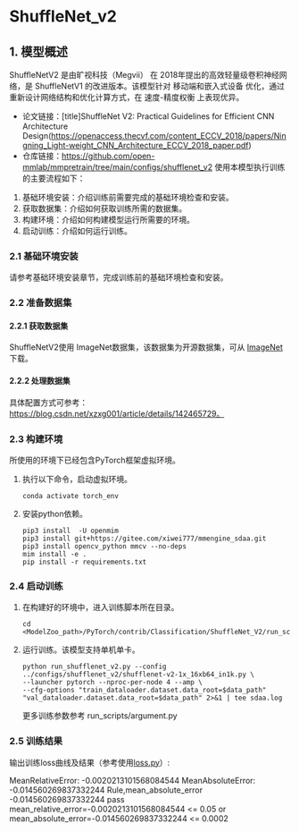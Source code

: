# ShuffleNet_v2
## 1. 模型概述
ShuffleNetV2 是由旷视科技（Megvii） 在 2018年提出的高效轻量级卷积神经网络，是 ShuffleNetV1 的改进版本。该模型针对 移动端和嵌入式设备 优化，通过重新设计网络结构和优化计算方式，在 速度-精度权衡 上表现优异。

- 论文链接：[title]ShuffleNet V2: Practical Guidelines for Efficient CNN Architecture Design(https://openaccess.thecvf.com/content_ECCV_2018/papers/Ningning_Light-weight_CNN_Architecture_ECCV_2018_paper.pdf)
- 仓库链接：https://github.com/open-mmlab/mmpretrain/tree/main/configs/shufflenet_v2
使用本模型执行训练的主要流程如下：
1. 基础环境安装：介绍训练前需要完成的基础环境检查和安装。
2. 获取数据集：介绍如何获取训练所需的数据集。
3. 构建环境：介绍如何构建模型运行所需要的环境。
4. 启动训练：介绍如何运行训练。

### 2.1 基础环境安装

请参考基础环境安装章节，完成训练前的基础环境检查和安装。

### 2.2 准备数据集
#### 2.2.1 获取数据集
ShuffleNetV2使用 ImageNet数据集，该数据集为开源数据集，可从 [ImageNet](https://image-net.org/) 下载。

#### 2.2.2 处理数据集
具体配置方式可参考：https://blog.csdn.net/xzxg001/article/details/142465729。

### 2.3 构建环境

所使用的环境下已经包含PyTorch框架虚拟环境。
1. 执行以下命令，启动虚拟环境。
    ```
    conda activate torch_env
    ```
2. 安装python依赖。
    ```
    pip3 install  -U openmim 
    pip3 install git+https://gitee.com/xiwei777/mmengine_sdaa.git 
    pip3 install opencv_python mmcv --no-deps
    mim install -e .
    pip install -r requirements.txt
    ```
### 2.4 启动训练

1. 在构建好的环境中，进入训练脚本所在目录。
    ```
    cd <ModelZoo_path>/PyTorch/contrib/Classification/ShuffleNet_V2/run_scripts
    ```

2. 运行训练。该模型支持单机单卡。
    ```
   python run_shufflenet_v2.py --config ../configs/shufflenet_v2/shufflenet-v2-1x_16xb64_in1k.py \
    --launcher pytorch --nproc-per-node 4 --amp \
    --cfg-options "train_dataloader.dataset.data_root=$data_path" "val_dataloader.dataset.data_root=$data_path" 2>&1 | tee sdaa.log
   ```
    更多训练参数参考 run_scripts/argument.py

### 2.5 训练结果
输出训练loss曲线及结果（参考使用[loss.py](./run_scripts/loss.py)）: 

MeanRelativeError: -0.0020213101568084544
MeanAbsoluteError: -0.014560269837332244
Rule,mean_absolute_error -0.014560269837332244
pass mean_relative_error=-0.0020213101568084544 <= 0.05 or mean_absolute_error=-0.014560269837332244 <= 0.0002